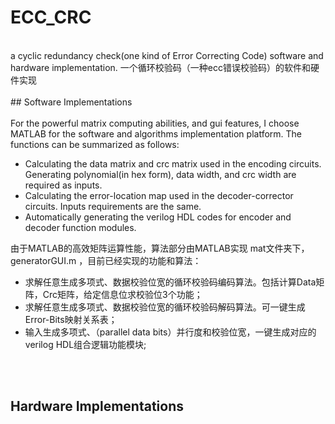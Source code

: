 # ECC_CRC
<br>
a cyclic redundancy check(one kind of Error Correcting Code) software and hardware implementation.
一个循环校验码（一种ecc错误校验码）的软件和硬件实现
<br>
<br>
## Software Implementations
<br> <br> 
For the powerful matrix computing abilities, and gui features, I choose MATLAB for the software and algorithms implementation platform. The functions can be summarized as follows:

* Calculating the data matrix and crc matrix used in the encoding circuits. Generating polynomial(in hex form), data width, and crc width are required as inputs. 
* Calculating the error-location map used in the decoder-corrector circuits. Inputs requirements are the same.
* Automatically generating the verilog HDL codes for encoder and decoder function modules.

由于MATLAB的高效矩阵运算性能，算法部分由MATLAB实现
mat文件夹下，generatorGUI.m ，目前已经实现的功能和算法：
* 求解任意生成多项式、数据校验位宽的循环校验码编码算法。包括计算Data矩阵，Crc矩阵，给定信息位求校验位3个功能；
* 求解任意生成多项式、数据校验位宽的循环校验码解码算法。可一键生成Error-Bits映射关系表；
* 输入生成多项式、（parallel data bits）并行度和校验位宽，一键生成对应的verilog HDL组合逻辑功能模块;

<br> <br> 

## Hardware Implementations
